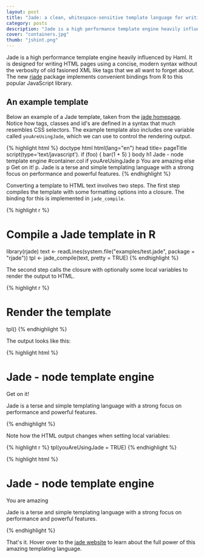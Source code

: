 ```yaml
---
layout: post
title: "Jade: a clean, whitespace-sensitive template language for writing HTML"
category: posts
description: "Jade is a high performance template engine heavily influenced by Haml. The new rjade package implements convenient bindings from R to this popular JavaScript library."
cover: "containers.jpg"
thumb: "jshint.png"
---
```


Jade is a high performance template engine heavily influenced by Haml. It is designed for writing HTML pages using a concise, modern syntax without the verbosity of old fasioned XML like tags that we all want to forget about. The new [rjade](http://cran.r-project.org/web/packages/rjade/) package implements convenient bindings from R to this popular JavaScript library.

## An example template

Below an example of a Jade template, taken from the [jade homepage](http://jade-lang.com/). Notice how tags, classes and id's are defined in a syntax that much resembles CSS selectors. The example template also includes one variable called `youAreUsingJade`, which we can use to control the rendering output.

{% highlight html %}
doctype html
html(lang="en")
  head
    title= pageTitle
    script(type='text/javascript').
      if (foo) {
         bar(1 + 5)
      }
  body
    h1 Jade - node template engine
    #container.col
      if youAreUsingJade
        p You are amazing
      else
        p Get on it!
      p.
        Jade is a terse and simple
        templating language with a
        strong focus on performance
        and powerful features.
{% endhighlight %}

Converting a template to HTML text involves two steps. The first step compiles the template with some formatting options into a closure. The binding for this is implemented in `jade_compile`.

{% highlight r %}
# Compile a Jade template in R
library(rjade)
text <- readLines(system.file("examples/test.jade", package = "rjade"))
tpl <- jade_compile(text, pretty = TRUE)
{% endhighlight %}

The second step calls the closure with optionally some local variables to render the output to HTML.

{% highlight r %}
# Render the template
tpl()
{% endhighlight %}

The output looks like this:

{% highlight html %}
<!DOCTYPE html>
<html lang="en">
  <head>
    <title></title>
    <script type="text/javascript">
      if (foo) {
         bar(1 + 5)
      }
    </script>
  </head>
  <body>
    <h1>Jade - node template engine</h1>
    <div id="container" class="col">
      <p>Get on it!</p>
      <p>
        Jade is a terse and simple
        templating language with a
        strong focus on performance
        and powerful features.
      </p>
    </div>
  </body>
</html>
{% endhighlight %}

Note how the HTML output changes when setting local variables:

{% highlight r %}
tpl(youAreUsingJade = TRUE)
{% endhighlight %}

{% highlight html %}
<!DOCTYPE html>
<html lang="en">
  <head>
    <title></title>
    <script type="text/javascript">
      if (foo) {
         bar(1 + 5)
      }
    </script>
  </head>
  <body>
    <h1>Jade - node template engine</h1>
    <div id="container" class="col">
      <p>You are amazing</p>
      <p>
        Jade is a terse and simple
        templating language with a
        strong focus on performance
        and powerful features.
      </p>
    </div>
  </body>
</html>
{% endhighlight %}

That's it. Hover over to the [jade website](http://jade-lang.com/) to learn about the full power of this amazing templating language.

